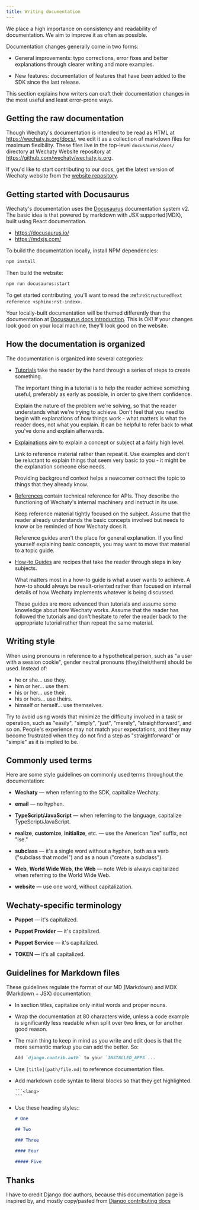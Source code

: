 ```yaml
---
title: Writing documentation
---
```


We place a high importance on consistency and readability of documentation.
We aim to improve it as often as possible.

Documentation changes generally come in two forms:

- General improvements: typo corrections, error fixes and better
  explanations through clearer writing and more examples.

- New features: documentation of features that have been added to the
  SDK since the last release.

This section explains how writers can craft their documentation changes
in the most useful and least error-prone ways.

## Getting the raw documentation

Though Wechaty's documentation is intended to be read as HTML at
https://wechaty.js.org/docs/, we edit it as a collection of markdown files for
maximum flexibility. These files live in the top-level ``docusaurus/docs/``
directory at Wechaty Website repository at <https://github.com/wechaty/wechaty.js.org>.

If you'd like to start contributing to our docs, get the latest version of
Wechaty website from the [website repository](https://github.com/wechaty/wechaty.js.org).

## Getting started with Docusaurus

Wechaty's documentation uses the [Docusaurus](https://docusaurus.io/) documentation system v2.
The basic idea is that powered by markdown with JSX supported(MDX), built using React documentation.

- <https://docusaurus.io/>
- <https://mdxjs.com/>

To build the documentation locally, install NPM dependencies:

```sh
npm install
```

Then build the website:

```sh
npm run docusaurus:start
```

To get started contributing, you'll want to read the :ref:`reStructuredText
reference <sphinx:rst-index>`.

Your locally-built documentation will be themed differently than the
documentation at [Docusaurus docs introduction](https://docusaurus.io/docs/docs-introduction).
This is OK! If your changes look good on your local machine, they'll look good
on the website.

## How the documentation is organized

The documentation is organized into several categories:

- [Tutorials](tutorials/overview.md) take the reader by the hand through a series
  of steps to create something.

  The important thing in a tutorial is to help the reader achieve something
  useful, preferably as early as possible, in order to give them confidence.

  Explain the nature of the problem we're solving, so that the reader
  understands what we're trying to achieve. Don't feel that you need to begin
  with explanations of how things work - what matters is what the reader does,
  not what you explain. It can be helpful to refer back to what you've done and
  explain afterwards.

- [Explainations](explainations/overview.md) aim to explain a concept or subject at a
  fairly high level.

  Link to reference material rather than repeat it. Use examples and don't be
  reluctant to explain things that seem very basic to you - it might be the
  explanation someone else needs.

  Providing background context helps a newcomer connect the topic to things
  that they already know.

- [References](references/overview.md) contain technical reference for APIs.
  They describe the functioning of Wechaty's internal machinery and instruct in
  its use.

  Keep reference material tightly focused on the subject. Assume that the
  reader already understands the basic concepts involved but needs to know or
  be reminded of how Wechaty does it.

  Reference guides aren't the place for general explanation. If you find
  yourself explaining basic concepts, you may want to move that material to a
  topic guide.

- [How-to Guides](howto/overview.md) are recipes that take the reader through
  steps in key subjects.

  What matters most in a how-to guide is what a user wants to achieve.
  A how-to should always be result-oriented rather than focused on internal
  details of how Wechaty implements whatever is being discussed.

  These guides are more advanced than tutorials and assume some knowledge about
  how Wechaty works. Assume that the reader has followed the tutorials and don't
  hesitate to refer the reader back to the appropriate tutorial rather than
  repeat the same material.

## Writing style

When using pronouns in reference to a hypothetical person, such as "a user with
a session cookie", gender neutral pronouns (they/their/them) should be used.
Instead of:

- he or she... use they.
- him or her... use them.
- his or her... use their.
- his or hers... use theirs.
- himself or herself... use themselves.

Try to avoid using words that minimize the difficulty involved in a task or
operation, such as "easily", "simply", "just", "merely", "straightforward", and
so on. People's experience may not match your expectations, and they may become
frustrated when they do not find a step as "straightforward" or "simple" as it
is implied to be.

## Commonly used terms

Here are some style guidelines on commonly used terms throughout the
documentation:

- **Wechaty** &mdash; when referring to the SDK, capitalize Wechaty.

- **email** &mdash; no hyphen.

- **TypeScript/JavaScript** &mdash; when referring to the language, capitalize TypeScript/JavaScript.

- **realize**, **customize**, **initialize**, etc. &mdash; use the American
  "ize" suffix, not "ise."

- **subclass** &mdash; it's a single word without a hyphen, both as a verb
  ("subclass that model") and as a noun ("create a subclass").

- **Web**, **World Wide Web**, **the Web** &mdash; note Web is always
  capitalized when referring to the World Wide Web.

- **website** &mdash; use one word, without capitalization.

## Wechaty-specific terminology

- **Puppet** &mdash; it's capitalized.

- **Puppet Provider** &mdash; it's capitalized.

- **Puppet Service** &mdash; it's capitalized.

- **TOKEN** &mdash; it's all capitalized.

## Guidelines for Markdown files

These guidelines regulate the format of our MD (Markdown) and MDX (Markdown + JSX)
documentation:

- In section titles, capitalize only initial words and proper nouns.

- Wrap the documentation at 80 characters wide, unless a code example
  is significantly less readable when split over two lines, or for another
  good reason.

- The main thing to keep in mind as you write and edit docs is that the
  more semantic markup you can add the better. So:

  ```md
  Add `django.contrib.auth` to your `INSTALLED_APPS`...
  ```

- Use `[title](path/file.md)` to reference documentation files.

- Add markdown code syntax to literal blocks so that they get highlighted.

      ```<lang>
      ```

- Use these heading styles::

  ```md
  # One

  ## Two

  ### Three

  #### Four
    
  ##### Five
  ```

## Thanks

I have to credit Django doc authors, because this documentation page is inspired by, and mostly copy/pasted from [Django contributing docs](https://github.com/django/django/blob/main/docs/internals/contributing/writing-documentation.txt)
